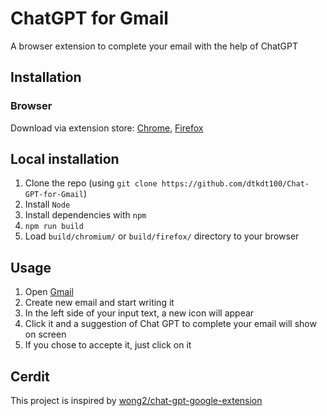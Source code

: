 # ChatGPT for Gmail

A browser extension to complete your email with the help of ChatGPT

## Installation

### Browser

Download via extension store: [Chrome](https://chrome.google.com/webstore/detail/chatgpt-for-gmail/nfhkknadfkkoodpcaecgpkdnbjkjhebf), [Firefox](https://addons.mozilla.org/en-US/firefox/addon/chatgpt-for-gmail/)

## Local installation

1. Clone the repo (using `git clone https://github.com/dtkdt100/Chat-GPT-for-Gmail`)
2. Install `Node`
3. Install dependencies with `npm`
4. `npm run build`
5. Load `build/chromium/` or `build/firefox/` directory to your browser

## Usage

1. Open [Gmail](https://mail.google.com/)
2. Create new email and start writing it
3. In the left side of your input text, a new icon will appear
4. Click it and a suggestion of Chat GPT to complete your email will show on screen
5. If you chose to accepte it, just click on it

## Cerdit

This project is inspired by [wong2/chat-gpt-google-extension](https://github.com/wong2/chat-gpt-google-extension)
